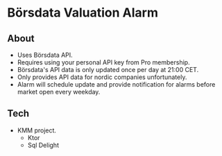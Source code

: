 # Börsdata Valuation Alarm

## About
  * Uses Börsdata API.
  * Requires using your personal API key from Pro membership.
  * Börsdata's API data is only updated once per day at 21:00 CET.
  * Only provides API data for nordic companies unfortunately.  
  * Alarm will schedule update and provide notification for alarms before market open every weekday.

## Tech
  * KMM project.
    * Ktor
    * Sql Delight